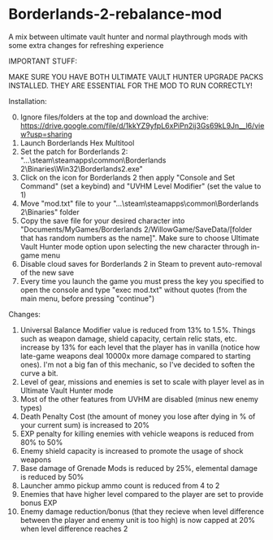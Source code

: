 # Borderlands-2-rebalance-mod
A mix between ultimate vault hunter and normal playthrough mods with some extra changes for refreshing experience

IMPORTANT STUFF:

MAKE SURE YOU HAVE BOTH ULTIMATE VAULT HUNTER UPGRADE PACKS INSTALLED. THEY ARE ESSENTIAL FOR THE MOD TO RUN CORRECTLY!

Installation:

0. Ignore files/folders at the top and download the archive: https://drive.google.com/file/d/1kkYZ9yfpL6xPiPn2ij3Gs69kL9Jn__l6/view?usp=sharing
1. Launch Borderlands Hex Multitool
2. Set the patch for Borderlands 2: "...\steam\steamapps\common\Borderlands 2\Binaries\Win32\Borderlands2.exe"
3. Click on the icon for Borderlands 2 then apply "Console and Set Command" (set a keybind) and "UVHM Level Modifier" (set the value to 1)
4. Move "mod.txt" file to your "...\steam\steamapps\common\Borderlands 2\Binaries" folder
5. Copy the save file for your desired character into "Documents/MyGames/Borderlands 2/WillowGame/SaveData/[folder that has random numbers as the name]". Make sure to choose Ultimate Vault Hunter mode option upon selecting the new character through in-game menu
6. Disable cloud saves for Borderlands 2 in Steam to prevent auto-removal of the new save
7. Every time you launch the game you must press the key you specified to open the console and type "exec mod.txt" without quotes (from the main menu, before pressing "continue")

Changes:

1. Universal Balance Modifier value is reduced from 13% to 1.5%. Things such as weapon damage, shield capacity, certain relic stats, etc. increase by 13% for each level that the player has in vanilla (notice how late-game weapons deal 10000x more damage compared to starting ones). I'm not a big fan of this mechanic, so I've decided to soften the curve a bit.
2. Level of gear, missions and enemies is set to scale with player level as in Ultimate Vault Hunter mode
3. Most of the other features from UVHM are disabled (minus new enemy types)
4. Death Penalty Cost (the amount of money you lose after dying in % of your current sum) is increased to 20%
5. EXP penalty for killing enemies with vehicle weapons is reduced from 80% to 50%
6. Enemy shield capacity is increased to promote the usage of shock weapons
7. Base damage of Grenade Mods is reduced by 25%, elemental damage is reduced by 50%
8. Launcher ammo pickup ammo count is reduced from 4 to 2
9. Enemies that have higher level compared to the player are set to provide bonus EXP
10. Enemy damage reduction/bonus (that they recieve when level difference between the player and enemy unit is too high) is now capped at 20% when level difference reaches 2
